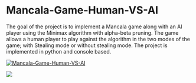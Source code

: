 # Mancala-Game-Human-VS-AI

The goal of the project is to implement a Mancala game along with an AI
player using the Minimax algorithm with alpha-beta pruning. 
The game allows a human player to play against the algorithm in the two modes of the
game; with Stealing mode or without stealing mode.
The project is implemented in python and console based.


[![Mancala-Game-Human-VS-AI](http://img.youtube.com/vi/https://youtu.be/V9wDBga9myk/0.jpg)](http://www.youtube.com/watch?v=https://youtu.be/V9wDBga9myk)

<img src="https://encrypted-tbn0.gstatic.com/images?q=tbn:ANd9GcTa9ta_M_MDT0AUjFDYDv0IcYfvLrrIb14yXw&usqp=CAU/relativePath">
